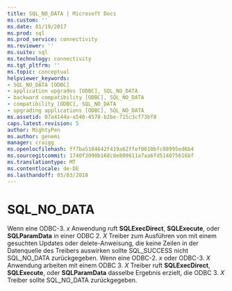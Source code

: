 ```yaml
---
title: SQL_NO_DATA | Microsoft Docs
ms.custom: ''
ms.date: 01/19/2017
ms.prod: sql
ms.prod_service: connectivity
ms.reviewer: ''
ms.suite: sql
ms.technology: connectivity
ms.tgt_pltfrm: ''
ms.topic: conceptual
helpviewer_keywords:
- SQL_NO_DATA [ODBC]
- application upgrades [ODBC], SQL_NO_DATA
- backward compatibility [ODBC], SQL_NO_DATA
- compatibility [ODBC], SQL_NO_DATA
- upgrading applications [ODBC], SQL_NO_DATA
ms.assetid: 07a4144a-a548-4578-b2be-715c3cf73bf8
caps.latest.revision: 5
author: MightyPen
ms.author: genemi
manager: craigg
ms.openlocfilehash: ff7ba5184642f419a62ffef0610bfc08995ed6b4
ms.sourcegitcommit: 1740f3090b168c0e809611a7aa6fd514075616bf
ms.translationtype: MT
ms.contentlocale: de-DE
ms.lasthandoff: 05/03/2018
---
```

# <a name="sqlnodata"></a>SQL_NO_DATA
Wenn eine ODBC-3. *x* Anwendung ruft **SQLExecDirect**, **SQLExecute**, oder **SQLParamData** in einer ODBC 2. *X* Treiber zum Ausführen von mit einem gesuchten Updates oder delete-Anweisung, die keine Zeilen in der Datenquelle des Treibers auswirken sollte SQL_SUCCESS nicht SQL_NO_DATA zurückgegeben. Wenn eine ODBC-2. *x* oder ODBC-3. *X* Anwendung arbeiten mit einem ODBC 3. *X* Treiber ruft **SQLExecDirect**, **SQLExecute**, oder **SQLParamData** dasselbe Ergebnis erzielt, die ODBC 3. *X* Treiber sollte SQL_NO_DATA zurückgegeben.
